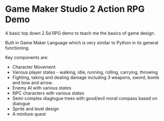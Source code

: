 # Game Maker Studio 2 Action RPG Demo
 
A basic top down 2.5d RPG demo to teach me the basics of game design.

Built in Game Maker Language which is very similar to Python in its general functioning.

Key components are:

* Character Movement
* Various player states - walking, idle, running, rolling, carrying, throwing
* Fighting, taking and dealing damage including 3 weapons, sword, bomb and bow and arrow.
* Enemy AI with various states
* NPC characters with various states
* Semi-complex diaglogue trees with good/evil moral compass based on dialogue
* Sprite and level design
* A miniture quest
